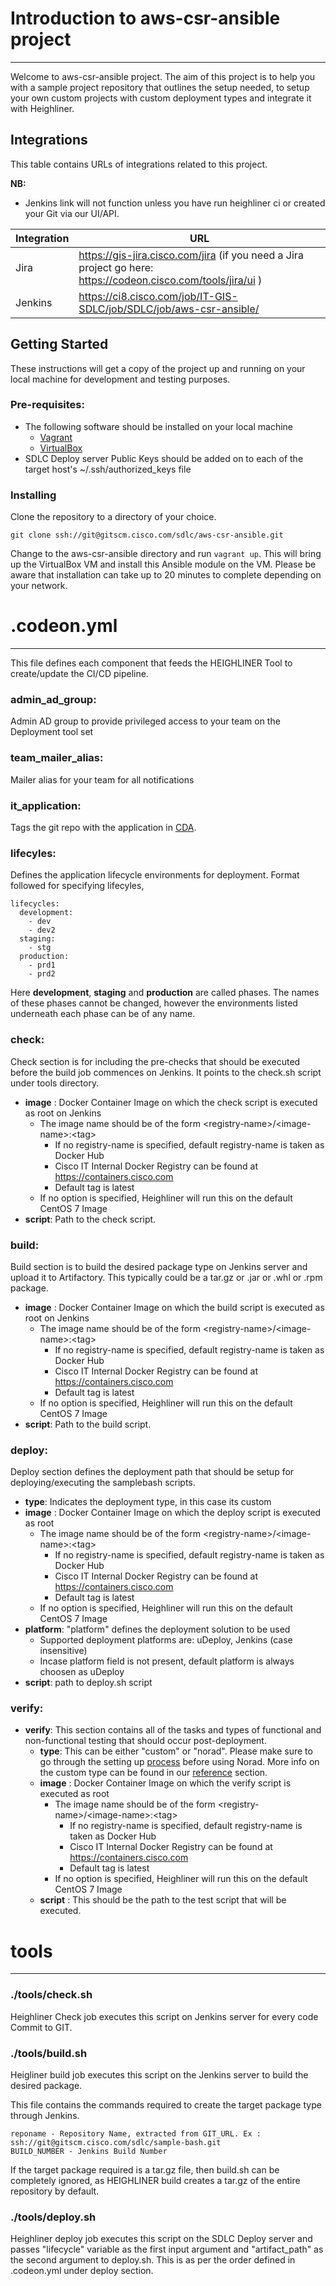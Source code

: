 # Introduction to aws-csr-ansible project
* * *
Welcome to aws-csr-ansible project. The aim of this project is to help you with a sample project repository that outlines
the setup needed, to setup your own custom projects with custom deployment types and integrate it with Heighliner.

Integrations
-----------
This table contains URLs of integrations related to this project.

**NB:**
+ Jenkins link will not function unless you have run heighliner ci or created your Git via our UI/API.


| Integration | URL           |
| ----------- | ------------- |
| Jira        | https://gis-jira.cisco.com/jira (if you need a Jira project go here: https://codeon.cisco.com/tools/jira/ui )    |
| Jenkins     | https://ci8.cisco.com/job/IT-GIS-SDLC/job/SDLC/job/aws-csr-ansible/ |


## Getting Started

These instructions will get a copy of the project up and running on your local machine for development and testing purposes.

### Pre-requisites:
- The following software should be installed on your local machine
    - [Vagrant](https://www.vagrantup.com/docs/installation/)
    - [VirtualBox](https://www.virtualbox.org/wiki/Downloads)
- SDLC Deploy server Public Keys should be added on to each of the target host's   ~/.ssh/authorized_keys file

### Installing

Clone the repository to a directory of your choice.
```
git clone ssh://git@gitscm.cisco.com/sdlc/aws-csr-ansible.git
```
Change to the aws-csr-ansible directory and run `vagrant up`. This will bring up the VirtualBox VM and install this Ansible module on the VM.
Please be aware that installation can take up to 20 minutes to complete depending on your network.

# .codeon.yml
* * *
This file defines each component that feeds the HEIGHLINER Tool to create/update the CI/CD pipeline.

### admin_ad_group:
Admin AD group to provide privileged access to your team on the Deployment tool set
### team_mailer_alias:
Mailer alias for your team for all notifications
### it_application:
Tags the git repo with the application in [CDA](https://cdanalytics.cisco.com).
### lifecyles: 
Defines the application lifecycle environments for deployment. Format followed for specifying lifecyles,
```
lifecycles:
  development:
    - dev
    - dev2
  staging:
    - stg
  production:
    - prd1
    - prd2
```
 Here __development__, __staging__ and __production__ are called phases. The names of these phases cannot be changed, 
 however the environments listed underneath each phase can be of any name.

### check:
Check section is for including the pre-checks that should be executed before the build job commences on Jenkins.
It points to the check.sh script under tools directory.
-  __image__ : Docker Container Image on which the check script is executed as root on Jenkins
    - The image name should be of the form \<registry-name>\/\<image-name>\:\<tag>
        - If no registry-name is specified, default registry-name is taken as Docker Hub
        - Cisco IT Internal Docker Registry can be found at https://containers.cisco.com
        - Default tag is latest
    - If no option is specified, Heighliner will run this on the default CentOS 7 Image
- __script__: Path to the check script.

### build:
Build section is to build the desired package type on Jenkins server and upload it to Artifactory.
This typically could be a tar.gz or .jar or .whl or .rpm package.
-  __image__ : Docker Container Image on which the build script is executed as root on Jenkins
    - The image name should be of the form \<registry-name>\/\<image-name>\:\<tag>
        - If no registry-name is specified, default registry-name is taken as Docker Hub
        - Cisco IT Internal Docker Registry can be found at https://containers.cisco.com
        - Default tag is latest
    - If no option is specified, Heighliner will run this on the default CentOS 7 Image
- __script__: Path to the build script.
### deploy:
Deploy section defines the deployment path that should be setup for deploying/executing the samplebash scripts.
- __type__: Indicates the deployment type, in this case its custom
-  __image__ : Docker Container Image on which the deploy script is executed as root
    - The image name should be of the form \<registry-name>\/\<image-name>\:\<tag>
        - If no registry-name is specified, default registry-name is taken as Docker Hub
        - Cisco IT Internal Docker Registry can be found at https://containers.cisco.com
        - Default tag is latest
    - If no option is specified, Heighliner will run this on the default CentOS 7 Image
- __platform__:  "platform" defines the deployment solution to be used
    - Supported deployment platforms are: uDeploy, Jenkins (case insensitive)
    - Incase platform field is not present, default platform is always choosen as uDeploy
- __script__: path to deploy.sh script
### verify:
- __verify__: This section contains all of the tasks and types of functional and non-functional testing that should occur post-deployment.
    - __type__: This can be either "custom" or "norad". Please make sure to go through the setting up [process](https://codeon-dev.cisco.com/tutorials/norad-setup) before using Norad.
    More info on the custom type can be found in our [reference](https://codeon.cisco.com/tutorials/heighliner-reference#heighliner-verify) section.
    -   __image__ : Docker Container Image on which the verify script is executed as root
        - The image name should be of the form \<registry-name>\/\<image-name>\:\<tag>
            - If no registry-name is specified, default registry-name is taken as Docker Hub
            - Cisco IT Internal Docker Registry can be found at https://containers.cisco.com
            - Default tag is latest
        - If no option is specified, Heighliner will run this on the default CentOS 7 Image
    -   __script__ : This should be the path to the test script that will be executed.


# tools
* * *

### ./tools/check.sh
Heighliner Check job executes this script on Jenkins server for every code Commit to GIT.

### ./tools/build.sh
Heigliner build job executes this script on the Jenkins server to build the desired package.

This file contains the commands required to create the target package type through Jenkins.
```
reponame - Repository Name, extracted from GIT_URL. Ex : ssh://git@gitscm.cisco.com/sdlc/sample-bash.git
BUILD_NUMBER - Jenkins Build Number
```

If the target package required is a tar.gz file, then build.sh can be completely ignored,
as HEIGHLINER build creates a tar.gz of the entire repository by default.
### ./tools/deploy.sh
Heighliner deploy job executes this script on the SDLC Deploy server and passes "lifecycle" variable as the first input argument
and "artifact_path" as the second argument to deploy.sh. This is as per the order defined in .codeon.yml under deploy section.
